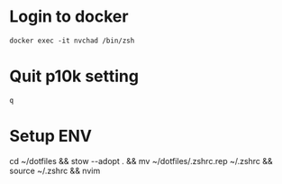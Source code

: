 # Login to docker

`docker exec -it nvchad /bin/zsh`

# Quit p10k setting

`q`

# Setup ENV

cd ~/dotfiles && stow --adopt . && mv ~/dotfiles/.zshrc.rep ~/.zshrc && source ~/.zshrc && nvim
